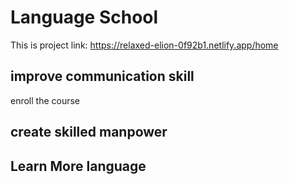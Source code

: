 # Language School

This is project link: https://relaxed-elion-0f92b1.netlify.app/home

## improve communication skill

enroll the course

## create skilled manpower

## Learn More language 